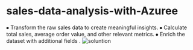 # sales-data-analysis-with-Azuree
⦁	Transform the raw sales data to create meaningful insights.
⦁	Calculate total sales, average order value, and other relevant metrics.
⦁	Enrich the dataset with additional fields .
 ![soluntion](https://github.com/user-attachments/assets/e2b2f1bb-68da-44d8-8ee1-14d1466df762)
